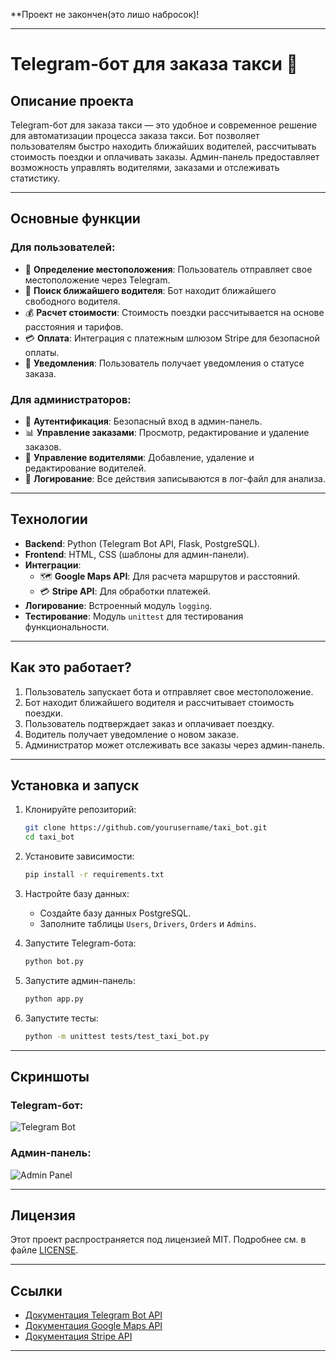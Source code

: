 **Проект не закончен(это лишо набросок)!

---

# **Telegram-бот для заказа такси 🚕**

## **Описание проекта**
Telegram-бот для заказа такси — это удобное и современное решение для автоматизации процесса заказа такси. Бот позволяет пользователям быстро находить ближайших водителей, рассчитывать стоимость поездки и оплачивать заказы. Админ-панель предоставляет возможность управлять водителями, заказами и отслеживать статистику.

---

## **Основные функции**
### **Для пользователей:**
- 📍 **Определение местоположения**: Пользователь отправляет свое местоположение через Telegram.
- 🚗 **Поиск ближайшего водителя**: Бот находит ближайшего свободного водителя.
- 💰 **Расчет стоимости**: Стоимость поездки рассчитывается на основе расстояния и тарифов.
- 💳 **Оплата**: Интеграция с платежным шлюзом Stripe для безопасной оплаты.
- 🔔 **Уведомления**: Пользователь получает уведомления о статусе заказа.

### **Для администраторов:**
- 🔐 **Аутентификация**: Безопасный вход в админ-панель.
- 📊 **Управление заказами**: Просмотр, редактирование и удаление заказов.
- 👤 **Управление водителями**: Добавление, удаление и редактирование водителей.
- 📝 **Логирование**: Все действия записываются в лог-файл для анализа.

---

## **Технологии**
- **Backend**: Python (Telegram Bot API, Flask, PostgreSQL).
- **Frontend**: HTML, CSS (шаблоны для админ-панели).
- **Интеграции**:
  - 🗺️ **Google Maps API**: Для расчета маршрутов и расстояний.
  - 💳 **Stripe API**: Для обработки платежей.
- **Логирование**: Встроенный модуль `logging`.
- **Тестирование**: Модуль `unittest` для тестирования функциональности.

---

## **Как это работает?**
1. Пользователь запускает бота и отправляет свое местоположение.
2. Бот находит ближайшего водителя и рассчитывает стоимость поездки.
3. Пользователь подтверждает заказ и оплачивает поездку.
4. Водитель получает уведомление о новом заказе.
5. Администратор может отслеживать все заказы через админ-панель.

---

## **Установка и запуск**
1. Клонируйте репозиторий:
   ```bash
   git clone https://github.com/yourusername/taxi_bot.git
   cd taxi_bot
   ```

2. Установите зависимости:
   ```bash
   pip install -r requirements.txt
   ```

3. Настройте базу данных:
   - Создайте базу данных PostgreSQL.
   - Заполните таблицы `Users`, `Drivers`, `Orders` и `Admins`.

4. Запустите Telegram-бота:
   ```bash
   python bot.py
   ```

5. Запустите админ-панель:
   ```bash
   python app.py
   ```

6. Запустите тесты:
   ```bash
   python -m unittest tests/test_taxi_bot.py
   ```

---

## **Скриншоты**
### Telegram-бот:
![Telegram Bot](https://via.placeholder.com/300x200?text=Telegram+Bot+Interface)

### Админ-панель:
![Admin Panel](https://via.placeholder.com/300x200?text=Admin+Panel+Interface)

---

## **Лицензия**
Этот проект распространяется под лицензией MIT. Подробнее см. в файле [LICENSE](LICENSE).

---


## **Ссылки**
- [Документация Telegram Bot API](https://core.telegram.org/bots/api)
- [Документация Google Maps API](https://developers.google.com/maps/documentation)
- [Документация Stripe API](https://stripe.com/docs/api)

---

